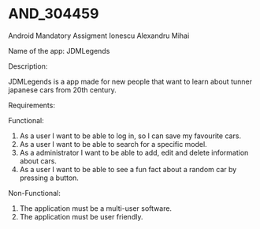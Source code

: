 # AND_304459
Android Mandatory Assigment Ionescu Alexandru Mihai

Name of the app: JDMLegends

Description: 

JDMLegends is a app made for new people that want to learn about tunner japanese cars from 20th century.

Requirements:

Functional:
1. As a user I want to be able to log in, so I can save my favourite cars.
2. As a user I want to be able to search for a specific model.
3. As a administrator I want to be able to add, edit and delete information about cars.
4. As a user I want to be able to see a fun fact about a random car by pressing a button.


Non-Functional:
1. The application must be a multi-user software.
2. The application must be user friendly.
